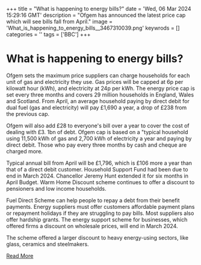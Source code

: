 +++
title = "What is happening to energy bills?"
date = 'Wed, 06 Mar 2024 15:29:16 GMT'
description = "Ofgem has announced the latest price cap which will see bills fall from April."
image = 'What_is_happening_to_energy_bills__3467310039.png'
keywrods =  []
categories = ''
tags = ['BBC']
+++

# What is happening to energy bills?

Ofgem sets the maximum price suppliers can charge households for each unit of gas and electricity they use.
Gas prices will be capped at 6p per kilowatt hour (kWh), and electricity at 24p per kWh.
The energy price cap is set every three months and covers 29 million households in England, Wales and Scotland.
From April, an average household paying by direct debit for dual fuel (gas and electricity) will pay £1,690 a year, a drop of £238 from the previous cap.

Ofgem will also add £28 to everyone<bb>'s bill over a year to cover the cost of dealing with £3.
1bn of debt.
Ofgem cap is based on a <bb>"typical household using 11,500 kWh of gas and 2,700 kWh of electricity a year and paying by direct debit.
Those who pay every three months by cash and cheque are charged more.

Typical annual bill from April will be £1,796, which is £106 more a year than that of a direct debit customer.
Household Support Fund had been due to end in March 2024.
Chancellor Jeremy Hunt extended it for six months in April Budget.
Warm Home Discount scheme continues to offer a discount to pensioners and low income households.

Fuel Direct Scheme can help people to repay a debt from their benefit payments.
Energy suppliers must offer customers affordable payment plans or repayment holidays if they are struggling to pay bills.
Most suppliers also offer hardship grants.
The energy support scheme for businesses, which offered firms a discount on wholesale prices, will end in March 2024.

The scheme offered a larger discount to heavy energy-using sectors, like glass, ceramics and steelmakers.


[Read More](https://www.bbc.co.uk/news/business-58090533)
